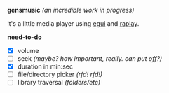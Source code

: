 **gensmusic** *(an incredible work in progress)*

it's a little media player using [egui][egui-gh] and [raplay][raplay-gh].

[egui-gh]: https://github.com/emilk/egui
[raplay-gh]: https://github.com/BonnyAD9/raplay

**need-to-do**  
- [x] volume
- [ ] seek *(maybe? how important, really. can put off?)*
- [x] duration in min:sec
- [ ] file/directory picker *(rfd! rfd!)*
- [ ] library traversal *(folders/etc)*
